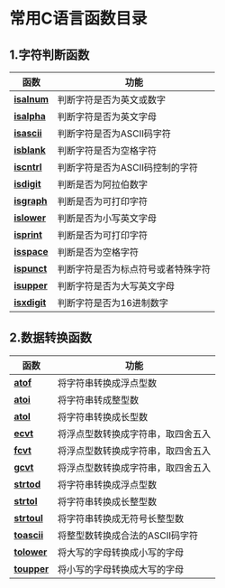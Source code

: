 # 常用C语言函数目录

## **1.字符判断函数**

| 函数                                                         | 功能                               |
| ------------------------------------------------------------ | ---------------------------------- |
| **[isalnum](note/C/系统编程/C语言函数库?id=isalnum函数)**    | 判断字符是否为英文或数字           |
| **[isalpha](note/C/系统编程/C语言函数库?id=isalpha函数)**    | 判断字符是否为英文字母             |
| **[isascii](note/C/系统编程/C语言函数库?id=isascii函数)**    | 判断字符是否为ASCII码字符          |
| **[isblank](note/C/系统编程/C语言函数库?id=isblank函数)** | 判断字符是否为空格字符             |
| **[iscntrl](note/C/系统编程/C语言函数库?id=iscntrl函数)** | 判断字符是否为ASCII码控制的字符    |
| **[isdigit](note/C/系统编程/C语言函数库?id=isdigit函数)** | 判断是否为阿拉伯数字               |
| **[isgraph](note/C/系统编程/C语言函数库?id=isgraph函数)** | 判断是否为可打印字符               |
| **[islower](note/C/系统编程/C语言函数库?id=islower函数)** | 判断是否为小写英文字母             |
| **[isprint](note/C/系统编程/C语言函数库?id=isprint函数)** | 判断是否为可打印字符               |
| **[isspace](note/C/系统编程/C语言函数库?id=isspace函数)** | 判断是否为空格字符                 |
| **[ispunct](note/C/系统编程/C语言函数库?id=ispunct函数)** | 判断字符是否为标点符号或者特殊字符 |
| **[isupper](note/C/系统编程/C语言函数库?id=isupper函数)** | 判断字符是否为大写英文字母         |
| **[isxdigit](note/C/系统编程/C语言函数库?id=isxdigit函数)** | 判断字符是否为16进制数字           |

## **2.数据转换函数**

| 函数                                                         | 功能                               |
| ------------------------------------------------------------ | ---------------------------------- |
| **[atof](note/C/系统编程/C语言函数库?id=atof函数)**      | 将字符串转换成浮点型数             |
| **[atoi](note/C/系统编程/C语言函数库?id=atoi函数)**      | 将字符串转成整型数                 |
| **[atol](note/C/系统编程/C语言函数库?id=atol函数)**      | 将字符串转换成长型数               |
| **[ecvt](note/C/系统编程/C语言函数库?id=ecvt函数)**      | 将浮点型数转换成字符串，取四舍五入 |
| **[fcvt](note/C/系统编程/C语言函数库?id=fcvt函数)**      | 将浮点型数转换成字符串，取四舍五入 |
| **[gcvt](note/C/系统编程/C语言函数库?id=gcvt函数)**      | 将浮点型数转换成字符串，取四舍五入 |
| **[strtod](note/C/系统编程/C语言函数库?id=strtod函数)**  | 将字符串转换成浮点型数             |
| **[strtol](note/C/系统编程/C语言函数库?id=strtol函数)**  | 将字符串转换成长整型数             |
| **[strtoul](note/C/系统编程/C语言函数库?id=strtoul函数)** | 将字符串转换成无符号长整型数       |
| **[toascii](note/C/系统编程/C语言函数库?id=toascii函数)** | 将整型数转换成合法的ASCII码字符    |
| **[tolower](note/C/系统编程/C语言函数库?id=tolower函数)** | 将大写的字母转换成小写的字母       |
| **[toupper](note/C/系统编程/C语言函数库?id=toupper函数)** | 将小写的字母转换成大写的字母       |


